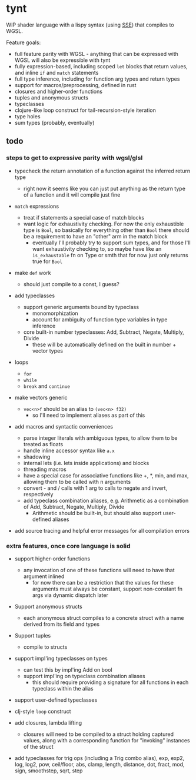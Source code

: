 # tynt

WIP shader language with a lispy syntax (using [SSE](https://github.com/Ella-Hoeppner/SSE)) that compiles to WGSL.

Feature goals:
  * full feature parity with WGSL - anything that can be expressed with WGSL will also be expressible with tynt
  * fully expression-based, including scoped `let` blocks that return values, and inline `if` and `match` statements
  * full type inference, including for function arg types and return types
  * support for macros/preprocessing, defined in rust
  * closures and higher-order functions
  * tuples and anonymous structs
  * typeclasses
  * clojure-like loop construct for tail-recursion-style iteration
  * type holes
  * sum types (probably, eventually)

## todo
### steps to get to expressive parity with wgsl/glsl
* typecheck the return annotation of a function against the inferred return type
  * right now it seems like you can just put anything as the return type of a function and it will compile just fine

* `match` expressions
  * treat if statements a special case of match blocks
  * want logic for exhaustivity checking. For now the only exhaustible type is `Bool`, so basically for everything other than `Bool` there should be a requirement to have an "other" arm in the match block
    * eventually I'll probably try to support sum types, and for those I'll want exhaustivity checking to, so maybe have like an `is_exhaustable` fn on Type or smth that for now just only returns true for `Bool`

* make `def` work
  * should just compile to a const, I guess?

* add typeclasses
  * support generic arguments bound by typeclass
    * monomorphization
    * account for ambiguity of function type variables in type inference
  * core built-in number typeclasses: Add, Subtract, Negate, Multiply, Divide
    * these will be automatically defined on the built in number + vector types

* loops
  * `for`
  * `while`
  * `break` and `continue`

* make vectors generic
  * `vec<n>f` should be an alias to `(vec<n> f32)`
    * so I'll need to implement aliases as part of this

* add macros and syntactic conveniences
  * parse integer literals with ambiguous types, to allow them to be treated as floats
  * handle inline accessor syntax like `a.x`
  * shadowing
  * internal lets (i.e. lets inside applications) and blocks
  * threading macros
  * have a special case for associative functions like +, *, min, and max, allowing them to be called with n arguments
  * convert - and / calls with 1 arg to calls to negate and invert, respectively
  * add typeclass combination aliases, e.g. Arithmetic as a combination of Add, Subtract, Negate, Multiply, Divide
    * Arithmetic should be built-in, but should also support user-defined aliases

* add source tracing and helpful error messages for all compilation errors

### extra features, once core language is solid
* support higher-order functions
  * any invocation of one of these functions will need to have that argument inlined
    * for now there can be a restriction that the values for these arguments must always be constant, support non-constant fn args via dynamic dispatch later

* Support anonymous structs
  * each anonymous struct compiles to a concrete struct with a name derived from its field and types

* Support tuples
  * compile to structs

* support impl'ing typeclasses on types
    * can test this by impl'ing Add on bool
  * support impl'ing on typeclass combination aliases
    * this should require providing a signature for all functions in each typeclass within the alias

* support user-defined typeclasses

* clj-style `loop` construct

* add closures, lambda lifting
  * closures will need to be compiled to a struct holding captured values, along with a corresponding function for "invoking" instances of the struct

* add typeclasses for trig ops (including a Trig combo alias), exp, exp2, log, log2, pow, ceil/floor, abs, clamp, length, distance, dot, fract, mod, sign, smoothstep, sqrt, step